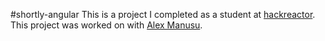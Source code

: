 #shortly-angular
This is a project I completed as a student at [hackreactor](http://hackreactor.com). This project was worked on with [Alex Manusu](https://github.com/alexvision).
